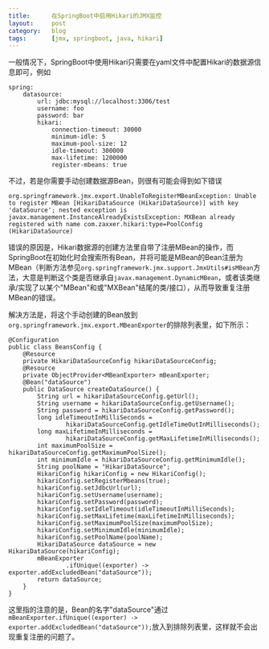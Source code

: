 ```yaml
---
title:      在SpringBoot中启用Hikari的JMX监控
layout:     post
category:   blog
tags:       [jmx, springboot, java, hikari]
---
```


一般情况下，SpringBoot中使用Hikari只需要在yaml文件中配置Hikari的数据源信息即可，例如

    spring:
        datasource:
            url: jdbc:mysql://localhost:3306/test
            username: foo
            password: bar
            hikari:
                connection-timeout: 30000
                minimum-idle: 5
                maximum-pool-size: 12
                idle-timeout: 300000
                max-lifetime: 1200000
                register-mbeans: true


不过，若是你需要手动创建数据源Bean，则很有可能会得到如下错误

    org.springframework.jmx.export.UnableToRegisterMBeanException: Unable to register MBean [HikariDataSource (HikariDataSource)] with key 'dataSource'; nested exception is javax.management.InstanceAlreadyExistsException: MXBean already registered with name com.zaxxer.hikari:type=PoolConfig (HikariDataSource)

错误的原因是，Hikari数据源的创建方法里自带了注册MBean的操作，而SpringBoot在初始化时会搜索所有Bean，并将可能是MBean的Bean注册为MBean（判断方法参见`org.springframework.jmx.support.JmxUtils#isMBean`方法，大意是判断这个类是否继承自`javax.management.DynamicMBean`，或者该类继承/实现了以某个"MBean"和或"MXBean"结尾的类/接口），从而导致重复注册MBean的错误。

解决方法是，将这个手动创建的Bean放到`org.springframework.jmx.export.MBeanExporter`的排除列表里，如下所示：

    @Configuration
    public class BeansConfig {
        @Resource
        private HikariDataSourceConfig hikariDataSourceConfig;
        @Resource
        private ObjectProvider<MBeanExporter> mBeanExporter;
        @Bean("dataSource")
        public DataSource createDataSource() {
            String url = hikariDataSourceConfig.getUrl();
            String username = hikariDataSourceConfig.getUsername();
            String password = hikariDataSourceConfig.getPassword();
            long idleTimeoutInMilliSeconds =
                    hikariDataSourceConfig.getIdleTimeOutInMilliseconds();
            long maxLifetimeInMilliseconds =
                    hikariDataSourceConfig.getMaxLifetimeInMilliseconds();
            int maximumPoolSize = hikariDataSourceConfig.getMaximumPoolSize();
            int minimumIdle = hikariDataSourceConfig.getMinimumIdle();
            String poolName = "HikariDataSource";
            HikariConfig hikariConfig = new HikariConfig();
            hikariConfig.setRegisterMbeans(true);
            hikariConfig.setJdbcUrl(url);
            hikariConfig.setUsername(username);
            hikariConfig.setPassword(password);
            hikariConfig.setIdleTimeout(idleTimeoutInMilliSeconds);
            hikariConfig.setMaxLifetime(maxLifetimeInMilliseconds);
            hikariConfig.setMaximumPoolSize(maximumPoolSize);
            hikariConfig.setMinimumIdle(minimumIdle);
            hikariConfig.setPoolName(poolName);
            HikariDataSource dataSource = new HikariDataSource(hikariConfig);
            mBeanExporter
                    .ifUnique((exporter) -> exporter.addExcludedBean("dataSource"));
            return dataSource;
        }
    }

这里指的注意的是，Bean的名字"dataSource"通过`mBeanExporter.ifUnique((exporter) -> exporter.addExcludedBean("dataSource"));`放入到排除列表里，这样就不会出现重复注册的问题了。